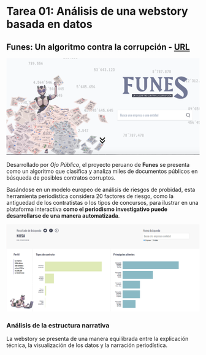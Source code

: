 # Tarea 01: Análisis de una webstory basada en datos
## Funes: Un algoritmo contra la corrupción - [URL](https://ojo-publico.com/especiales/funes/)

<img src="https://github.com/antoniamiddleton/repositorio_antoniamiddleton/blob/main/Tareas/Tarea_01/AUDIOVISUAL/Inno_small-0007.png">

Desarrollado por *Ojo Público*, el proyecto peruano de **Funes** se presenta como un algoritmo que clasifica y analiza miles de documentos públicos en búsqueda de posibles contratos corruptos. 

Basándose en un modelo europeo de análisis de riesgos de probidad, esta herramienta periodística considera 20 factores de riesgo, como la antiguedad de los contratistas o los tipos de concursos, para ilustrar en una plataforma interactiva **como el periodismo investigativo puede desarrollarse de una manera automatizada**.

<img src=https://github.com/antoniamiddleton/repositorio_antoniamiddleton/blob/main/Tareas/Tarea_01/AUDIOVISUAL/001.png>

### Análisis de la **estructura narrativa**
La webstory se presenta de una manera equilibrada entre la explicación técnica, la visualización de los datos y la narración periodística.